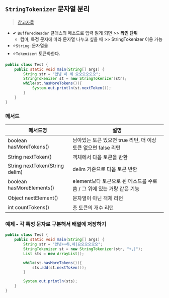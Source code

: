 ## `StringTokenizer` 문자열 분리
> [참고자료](https://jhnyang.tistory.com/398)
- ✔ `BufferedReader` 클래스의 메소드로 입력 읽게 되면 >> **라인 단위**
  - 컴마, 특정 문자에 따라 문자열 나누고 싶을 때 >> StringTokenizer 이용 가능
- ⭐`String`: 문자열을 
- ⭐`Tokenizer`: 토큰화한다.


```java
public class Test {
    public static void main(String[] args) {
        String str = "안녕 하 세 요오오오오오";
        StringTokenizer st = new StringTokenizer(str);
        while(st.hasMoreTokens()){
            System.out.println(st.nextToken());
        }
    }
}
```

### 메서드 
|메서드명|설명|
|--------|-----|
|boolean hasMoreTokens()|남아있는 토큰 있으면 true 리턴, 더 이상 토큰 없으면 false 리턴|
|String nextToken()|객체에서 다음 토큰을 반환|
|String nextToken(String delim)|delim 기준으로 다음 토큰 반환|
|boolean hasMoreElements()|element보다 토큰으로 된 메소드를 주로 씀 / 그 위에 있는 거랑 같은 기능|
|Object nextElement()|문자열이 아닌 객체 리턴|
|int countTokens()|총 토큰의 개수 리턴|

### 예제 - 각 특정 문자로 구분해서 배열에 저장하기 
```java
public class Test {
    public static void main(String[] args) {
        String str = "안녕++하,세|요오오오오오";
        StringTokenizer st = new StringTokenizer(str, "+,|");
        List sts = new ArrayList();

        while(st.hasMoreTokens()){
            sts.add(st.nextToken());
        }

        System.out.println(sts);
    }
}
```
